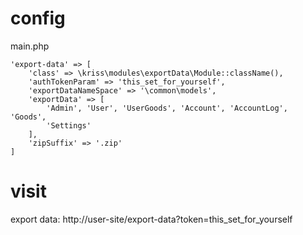 # config 

main.php

    'export-data' => [
        'class' => \kriss\modules\exportData\Module::className(),
        'authTokenParam' => 'this_set_for_yourself',
        'exportDataNameSpace' => '\common\models',
        'exportData' => [
            'Admin', 'User', 'UserGoods', 'Account', 'AccountLog', 'Goods',
            'Settings'
        ],
        'zipSuffix' => '.zip'
    ]

# visit

export data: http://user-site/export-data?token=this_set_for_yourself